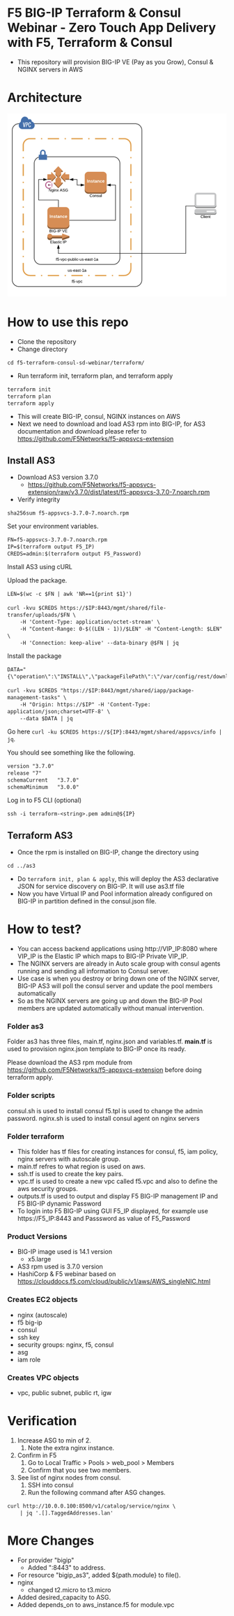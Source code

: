 # F5 BIG-IP Terraform & Consul Webinar - Zero Touch App Delivery with F5, Terraform & Consul
- This repository will provision BIG-IP VE (Pay as you Grow), Consul & NGINX servers in AWS

# Architecture
![Demo Arch](assets/f5_arch.png)

# How to use this repo

- Clone the repository 
- Change directory
```
cd f5-terraform-consul-sd-webinar/terraform/
```
- Run terraform init, terraform plan, and terraform apply
```
terraform init
terraform plan
terraform apply
```
- This will create BIG-IP, consul, NGINX instances on AWS
- Next we need to download and load AS3 rpm into BIG-IP, for AS3 documentation and download please refer to https://github.com/F5Networks/f5-appsvcs-extension
## Install AS3
- Download AS3 version 3.7.0
  - https://github.com/F5Networks/f5-appsvcs-extension/raw/v3.7.0/dist/latest/f5-appsvcs-3.7.0-7.noarch.rpm
- Verify integrity
```
sha256sum f5-appsvcs-3.7.0-7.noarch.rpm
```

Set your environment variables.
```
FN=f5-appsvcs-3.7.0-7.noarch.rpm
IP=$(terraform output F5_IP)
CREDS=admin:$(terraform output F5_Password)
```

Install AS3 using cURL

Upload the package.
```
LEN=$(wc -c $FN | awk 'NR==1{print $1}')

curl -kvu $CREDS https://$IP:8443/mgmt/shared/file-transfer/uploads/$FN \
    -H 'Content-Type: application/octet-stream' \
    -H "Content-Range: 0-$((LEN - 1))/$LEN" -H "Content-Length: $LEN" \
    -H 'Connection: keep-alive' --data-binary @$FN | jq
```
Install the package
```
DATA="{\"operation\":\"INSTALL\",\"packageFilePath\":\"/var/config/rest/downloads/$FN\"}"

curl -kvu $CREDS "https://$IP:8443/mgmt/shared/iapp/package-management-tasks" \
    -H "Origin: https://$IP" -H 'Content-Type: application/json;charset=UTF-8' \
    --data $DATA | jq
```
Go here `curl -ku $CREDS https://${IP}:8443/mgmt/shared/appsvcs/info | jq`. 

You should see something like the following.
```
version	"3.7.0"
release	"7"
schemaCurrent	"3.7.0"
schemaMinimum	"3.0.0"
```

Log in to F5 CLI (optional)
```
ssh -i terraform-<string>.pem admin@${IP}
```

## Terraform AS3
- Once the rpm is installed on BIG-IP, change the directory using 
```
cd ../as3
```
- Do `terraform init, plan & apply`, this will deploy the AS3 declarative JSON for service discovery on BIG-IP. It will use as3.tf file
- Now you have Virtual IP and Pool information already configured on BIG-IP in partition defined in the consul.json file.

# How to test?
- You can access backend applications using http://VIP_IP:8080 where VIP_IP is the Elastic IP which maps to BIG-IP Private VIP_IP.
- The NGINX servers are already in Auto scale group with consul agents running and sending all information to Consul server.
- Use case is when you destroy or bring down  one of the NGINX server, BIG-IP AS3 will poll the consul server and update the pool members automatically
- So as the NGINX servers are going up and down the BIG-IP Pool members are updated automatically without manual intervention.  

### Folder as3
Folder as3 has three files, main.tf, nginx.json and  variables.tf. **main.tf** is used to provision nginx.json template to BIG-IP once its ready.

Please download the AS3 rpm module from https://github.com/F5Networks/f5-appsvcs-extension before doing terraform apply.

### Folder scripts
consul.sh is used to install consul 
f5.tpl is used to change the admin password.
nginx.sh is used to install consul agent on nginx servers

### Folder terraform
- This folder has tf files for creating instances for consul, f5, iam policy, nginx servers with autoscale group.
- main.tf refres to what region is used on aws. 
- ssh.tf is used to create the key pairs.
- vpc.tf is used to create a new vpc called f5.vpc and also to define the aws security groups.
- outputs.tf is used to output and display  F5 BIG-IP management IP and F5 BIG-IP dynamic Password 
- To login into F5 BIG-IP using GUI F5_IP displayed,  for example use https://F5_IP:8443 and Passsword as value of F5_Password

### Product Versions
- BIG-IP image used is 14.1 version
  - x5.large
- AS3 rpm used is 3.7.0 version
- HashiCorp & F5 webinar based on https://clouddocs.f5.com/cloud/public/v1/aws/AWS_singleNIC.html

### Creates EC2 objects
- nginx (autoscale)
- f5 big-ip
- consul
- ssh key
- security groups: nginx, f5, consul
- asg
- iam role

### Creates VPC objects
- vpc, public subnet, public rt, igw

# Verification
1. Increase ASG to min of 2.
    1. Note the extra nginx instance.
1. Confirm in F5
    1. Go to Local Traffic > Pools > web_pool > Members
    1. Confirm that you see two members.
1. See list of nginx nodes from consul.
    1. SSH into consul
    1. Run the following command after ASG changes.
```
curl http://10.0.0.100:8500/v1/catalog/service/nginx \
    | jq '.[].TaggedAddresses.lan'
```

# More Changes
- For provider "bigip"
  - Added ":8443" to address.
- For resource "bigip_as3", added ${path.module} to file().
- nginx
  - changed t2.micro to t3.micro
- Added desired_capacity to ASG.
- Added depends_on to aws_instance.f5 for module.vpc
